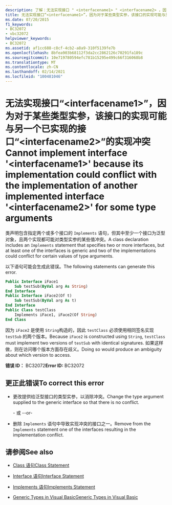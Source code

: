 ```yaml
---
description: 了解：无法实现接口 " <interfacename1> " <interfacename2> ，因为对于某些类型参数，该接口的实现可能与另一个已实现的接口 "" 的实现冲突
title: 无法实现接口“<interfacename1>”，因为对于某些类型实参，该接口的实现可能与另一个已实现的接口“<interfacename2>”的实现冲突
ms.date: 07/20/2015
f1_keywords:
- BC32072
- vbc32072
helpviewer_keywords:
- BC32072
ms.assetid: af1cc688-c8cf-4cb2-a8a9-310f5139fe7b
ms.openlocfilehash: 8bfea903b68112f3da2cc2862126c70291fa189c
ms.sourcegitcommit: 10e719780594efc781b15295e499c66f316068b8
ms.translationtype: MT
ms.contentlocale: zh-CN
ms.lasthandoff: 02/14/2021
ms.locfileid: "100481046"
---
```

# <a name="cannot-implement-interface-interfacename1-because-its-implementation-could-conflict-with-the-implementation-of-another-implemented-interface-interfacename2-for-some-type-arguments"></a><span data-ttu-id="8fb95-103">无法实现接口“\<interfacename1>”，因为对于某些类型实参，该接口的实现可能与另一个已实现的接口“\<interfacename2>”的实现冲突</span><span class="sxs-lookup"><span data-stu-id="8fb95-103">Cannot implement interface '\<interfacename1>' because its implementation could conflict with the implementation of another implemented interface '\<interfacename2>' for some type arguments</span></span>

<span data-ttu-id="8fb95-104">类声明包含指定两个或多个接口的 `Implements` 语句，但其中至少一个接口为泛型对象，且两个实现都可能对类型实参的某些值冲突。</span><span class="sxs-lookup"><span data-stu-id="8fb95-104">A class declaration includes an `Implements` statement that specifies two or more interfaces, but at least one of the interfaces is generic and two of the implementations could conflict for certain values of type arguments.</span></span>

<span data-ttu-id="8fb95-105">以下语句可能会生成此错误。</span><span class="sxs-lookup"><span data-stu-id="8fb95-105">The following statements can generate this error.</span></span>

```vb
Public Interface iFace1
    Sub testSub(ByVal arg As String)
End Interface
Public Interface iFace2(Of t)
    Sub testSub(ByVal arg As t)
End Interface
Public Class testClass
    Implements iFace1, iFace2(Of String)
End Class
```

<span data-ttu-id="8fb95-106">因为 `iFace2` 是使用 `String`构造的，因此 `testClass` 必须使用相同签名实现 `testSub` 的两个版本。</span><span class="sxs-lookup"><span data-stu-id="8fb95-106">Because `iFace2` is constructed using `String`, `testClass` must implement two versions of `testSub` with identical signatures.</span></span> <span data-ttu-id="8fb95-107">如果这样做，则在访问哪个版本方面存在歧义。</span><span class="sxs-lookup"><span data-stu-id="8fb95-107">Doing so would produce an ambiguity about which version to access.</span></span>

<span data-ttu-id="8fb95-108">**错误 ID：** BC32072</span><span class="sxs-lookup"><span data-stu-id="8fb95-108">**Error ID:** BC32072</span></span>

## <a name="to-correct-this-error"></a><span data-ttu-id="8fb95-109">更正此错误</span><span class="sxs-lookup"><span data-stu-id="8fb95-109">To correct this error</span></span>

- <span data-ttu-id="8fb95-110">更改提供给泛型接口的类型实参，以消除冲突。</span><span class="sxs-lookup"><span data-stu-id="8fb95-110">Change the type argument supplied to the generic interface so that there is no conflict.</span></span>

  <span data-ttu-id="8fb95-111">\- 或 -</span><span class="sxs-lookup"><span data-stu-id="8fb95-111">\-or-</span></span>

- <span data-ttu-id="8fb95-112">删除 `Implements` 语句中导致实现冲突的接口之一。</span><span class="sxs-lookup"><span data-stu-id="8fb95-112">Remove from the `Implements` statement one of the interfaces resulting in the implementation conflict.</span></span>

## <a name="see-also"></a><span data-ttu-id="8fb95-113">请参阅</span><span class="sxs-lookup"><span data-stu-id="8fb95-113">See also</span></span>

- [<span data-ttu-id="8fb95-114">Class 语句</span><span class="sxs-lookup"><span data-stu-id="8fb95-114">Class Statement</span></span>](../language-reference/statements/class-statement.md)
- [<span data-ttu-id="8fb95-115">Interface 语句</span><span class="sxs-lookup"><span data-stu-id="8fb95-115">Interface Statement</span></span>](../language-reference/statements/interface-statement.md)
- [<span data-ttu-id="8fb95-116">Implements 语句</span><span class="sxs-lookup"><span data-stu-id="8fb95-116">Implements Statement</span></span>](../language-reference/statements/implements-statement.md)

- [<span data-ttu-id="8fb95-117">Generic Types in Visual Basic</span><span class="sxs-lookup"><span data-stu-id="8fb95-117">Generic Types in Visual Basic</span></span>](../programming-guide/language-features/data-types/generic-types.md)
